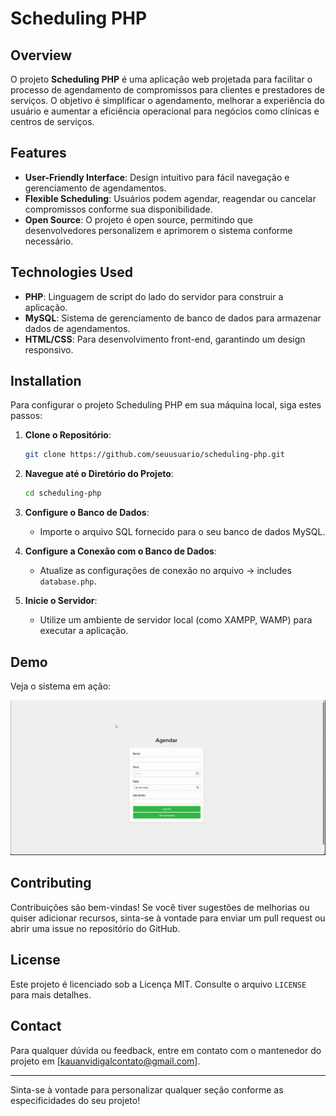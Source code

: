# Scheduling PHP

## Overview
O projeto **Scheduling PHP** é uma aplicação web projetada para facilitar o processo de agendamento de compromissos para clientes e prestadores de serviços. O objetivo é simplificar o agendamento, melhorar a experiência do usuário e aumentar a eficiência operacional para negócios como clínicas e centros de serviços.

## Features
- **User-Friendly Interface**: Design intuitivo para fácil navegação e gerenciamento de agendamentos.
- **Flexible Scheduling**: Usuários podem agendar, reagendar ou cancelar compromissos conforme sua disponibilidade.
- **Open Source**: O projeto é open source, permitindo que desenvolvedores personalizem e aprimorem o sistema conforme necessário.

## Technologies Used
- **PHP**: Linguagem de script do lado do servidor para construir a aplicação.
- **MySQL**: Sistema de gerenciamento de banco de dados para armazenar dados de agendamentos.
- **HTML/CSS**: Para desenvolvimento front-end, garantindo um design responsivo.

## Installation
Para configurar o projeto Scheduling PHP em sua máquina local, siga estes passos:

1. **Clone o Repositório**:
   ```bash
   git clone https://github.com/seuusuario/scheduling-php.git
   ```

2. **Navegue até o Diretório do Projeto**:
   ```bash
   cd scheduling-php
   ```

3. **Configure o Banco de Dados**:
   - Importe o arquivo SQL fornecido para o seu banco de dados MySQL.

4. **Configure a Conexão com o Banco de Dados**:
   - Atualize as configurações de conexão no arquivo -> includes `database.php`.

5. **Inicie o Servidor**:
   - Utilize um ambiente de servidor local (como XAMPP, WAMP) para executar a aplicação.

## Demo
Veja o sistema em ação:

![Demo of Scheduling PHP](https://github.com/Vidigal-code/scheduling-php/blob/main/example/example.gif?raw=true)

## Contributing
Contribuições são bem-vindas! Se você tiver sugestões de melhorias ou quiser adicionar recursos, sinta-se à vontade para enviar um pull request ou abrir uma issue no repositório do GitHub.

## License
Este projeto é licenciado sob a Licença MIT. Consulte o arquivo `LICENSE` para mais detalhes.

## Contact
Para qualquer dúvida ou feedback, entre em contato com o mantenedor do projeto em [kauanvidigalcontato@gmail.com].

---

Sinta-se à vontade para personalizar qualquer seção conforme as especificidades do seu projeto!
